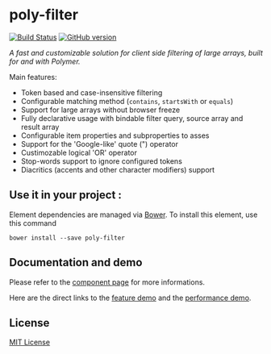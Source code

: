 # poly-filter

[![Build Status](https://travis-ci.org/vguillou/poly-filter.svg?branch=master)](https://travis-ci.org/vguillou/poly-filter)
[![GitHub version](https://badge.fury.io/gh/vguillou%2Fpoly-filter.svg)](https://badge.fury.io/gh/vguillou%2Fpoly-filter)

_A fast and customizable solution for client side filtering of large arrays, built for and with Polymer._

Main features:
- Token based and case-insensitive filtering
- Configurable matching method (`contains`, `startsWith` or `equals`)
- Support for large arrays without browser freeze
- Fully declarative usage with bindable filter query, source array and result array
- Configurable item properties and subproperties to asses
- Support for the 'Google-like' quote (") operator
- Custimozable logical 'OR' operator
- Stop-words support to ignore configured tokens
- Diacritics (accents and other character modifiers) support


## Use it in your project :

Element dependencies are managed via [Bower](http://bower.io/). To install this element,
use this command

    bower install --save poly-filter


## Documentation and demo

Please refer to the <a href="https://vguillou.github.io/webcomponents/poly-filter">component page</a> for more informations.

Here are the direct links to the <a href="https://vguillou.github.io/webcomponents/poly-filter/demo">feature demo</a> and the <a href="https://vguillou.github.io/webcomponents/poly-filter/demo/perf-demo.html">performance demo</a>.


## License

[MIT License](https://github.com/vguillou/poly-filter/blob/master/LICENSE.md)
